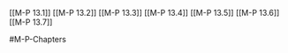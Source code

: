 [[M-P 13.1]]
[[M-P 13.2]]
[[M-P 13.3]]
[[M-P 13.4]]
[[M-P 13.5]]
[[M-P 13.6]]
[[M-P 13.7]]

#M-P-Chapters 
